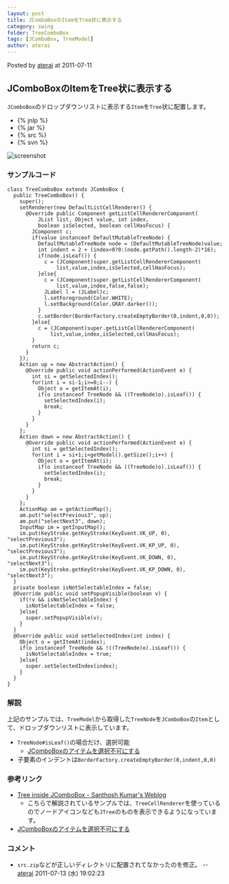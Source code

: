 ```yaml
---
layout: post
title: JComboBoxのItemをTree状に表示する
category: swing
folder: TreeComboBox
tags: [JComboBox, TreeModel]
author: aterai
---
```


Posted by [aterai](http://terai.xrea.jp/aterai.html) at 2011-07-11

## JComboBoxのItemをTree状に表示する
`JComboBox`のドロップダウンリストに表示する`Item`を`Tree`状に配置します。

- {% jnlp %}
- {% jar %}
- {% src %}
- {% svn %}

<!-- dummy comment line for breaking list -->

![screenshot](https://lh6.googleusercontent.com/-5GlQEjeLoH8/ThqUIL9b4UI/AAAAAAAAA_E/9h5dxYzSSm8/s800/TreeComboBox.png)

### サンプルコード
<pre class="prettyprint"><code>class TreeComboBox extends JComboBox {
  public TreeComboBox() {
    super();
    setRenderer(new DefaultListCellRenderer() {
      @Override public Component getListCellRendererComponent(
          JList list, Object value, int index,
          boolean isSelected, boolean cellHasFocus) {
        JComponent c;
        if(value instanceof DefaultMutableTreeNode) {
          DefaultMutableTreeNode node = (DefaultMutableTreeNode)value;
          int indent = 2 + (index&lt;0?0:(node.getPath().length-2)*16);
          if(node.isLeaf()) {
            c = (JComponent)super.getListCellRendererComponent(
                list,value,index,isSelected,cellHasFocus);
          }else{
            c = (JComponent)super.getListCellRendererComponent(
                list,value,index,false,false);
            JLabel l = (JLabel)c;
            l.setForeground(Color.WHITE);
            l.setBackground(Color.GRAY.darker());
          }
          c.setBorder(BorderFactory.createEmptyBorder(0,indent,0,0));
        }else{
          c = (JComponent)super.getListCellRendererComponent(
              list,value,index,isSelected,cellHasFocus);
        }
        return c;
      }
    });
    Action up = new AbstractAction() {
      @Override public void actionPerformed(ActionEvent e) {
        int si = getSelectedIndex();
        for(int i = si-1;i&gt;=0;i--) {
          Object o = getItemAt(i);
          if(o instanceof TreeNode &amp;&amp; ((TreeNode)o).isLeaf()) {
            setSelectedIndex(i);
            break;
          }
        }
      }
    };
    Action down = new AbstractAction() {
      @Override public void actionPerformed(ActionEvent e) {
        int si = getSelectedIndex();
        for(int i = si+1;i&lt;getModel().getSize();i++) {
          Object o = getItemAt(i);
          if(o instanceof TreeNode &amp;&amp; ((TreeNode)o).isLeaf()) {
            setSelectedIndex(i);
            break;
          }
        }
      }
    };
    ActionMap am = getActionMap();
    am.put("selectPrevious3", up);
    am.put("selectNext3", down);
    InputMap im = getInputMap();
    im.put(KeyStroke.getKeyStroke(KeyEvent.VK_UP, 0),      "selectPrevious3");
    im.put(KeyStroke.getKeyStroke(KeyEvent.VK_KP_UP, 0),   "selectPrevious3");
    im.put(KeyStroke.getKeyStroke(KeyEvent.VK_DOWN, 0),    "selectNext3");
    im.put(KeyStroke.getKeyStroke(KeyEvent.VK_KP_DOWN, 0), "selectNext3");
  }
  private boolean isNotSelectableIndex = false;
  @Override public void setPopupVisible(boolean v) {
    if(!v &amp;&amp; isNotSelectableIndex) {
      isNotSelectableIndex = false;
    }else{
      super.setPopupVisible(v);
    }
  }
  @Override public void setSelectedIndex(int index) {
    Object o = getItemAt(index);
    if(o instanceof TreeNode &amp;&amp; !((TreeNode)o).isLeaf()) {
      isNotSelectableIndex = true;
    }else{
      super.setSelectedIndex(index);
    }
  }
}
</code></pre>

### 解説
上記のサンプルでは、`TreeModel`から取得した`TreeNode`を`JComboBox`の`Item`として、ドロップダウンリストに表示しています。

- `TreeNode#isLeaf()`の場合だけ、選択可能
    - [JComboBoxのアイテムを選択不可にする](http://terai.xrea.jp/Swing/DisableItemComboBox.html)
- 子要素のインデントは`BorderFactory.createEmptyBorder(0,indent,0,0)`

<!-- dummy comment line for breaking list -->

### 参考リンク
- [Tree inside JComboBox - Santhosh Kumar's Weblog](http://www.jroller.com/santhosh/entry/tree_inside_jcombobox)
    - こちらで解説されているサンプルでは、`TreeCellRenderer`を使っているのでノードアイコンなども`JTree`のものを表示できるようになっています。
- [JComboBoxのアイテムを選択不可にする](http://terai.xrea.jp/Swing/DisableItemComboBox.html)

<!-- dummy comment line for breaking list -->

### コメント
- `src.zip`などが正しいディレクトリに配置されてなかったのを修正。 -- [aterai](http://terai.xrea.jp/aterai.html) 2011-07-13 (水) 19:02:23

<!-- dummy comment line for breaking list -->

